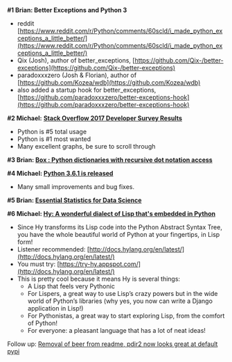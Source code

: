 **#1 Brian: Better Exceptions and Python 3**

- reddit [https://www.reddit.com/r/Python/comments/60scld/i_made_python_exceptions_a_little_better/](https://www.reddit.com/r/Python/comments/60scld/i_made_python_exceptions_a_little_better/)
- Qix (Josh), author of better_exceptions, [https://github.com/Qix-/better-exceptions](https://github.com/Qix-/better-exceptions)
- paradoxxxzero (Josh & Florian), author of [https://github.com/Kozea/wdb](https://github.com/Kozea/wdb)
- also added a startup hook for better_exceptions, [https://github.com/paradoxxxzero/better-exceptions-hook](https://github.com/paradoxxxzero/better-exceptions-hook)

**#2 Michael:** **[Stack Overflow 2017 Developer Survey Results](https://stackoverflow.com/insights/survey/2017/)**

- Python is #5 total usage
- Python is #1 most wanted
- Many excellent graphs, be sure to scroll through

**#3 Brian: [Box : Python dictionaries with recursive dot notation access](http://www.codecalamity.com/?p=307)**

**#4 Michael: [Python 3.6.1 is released](https://docs.python.org/3.6/whatsnew/changelog.html#python-3-6-1)** 
- Many small improvements and bug fixes. 

**#5 Brian: [Essential Statistics for Data Science](http://www.learndatasci.com/data-science-statistics-using-python/)**

**#6 Michael:  [Hy: A wonderful dialect of Lisp that's embedded in Python](http://docs.hylang.org/en/latest/)**

- Since Hy transforms its Lisp code into the Python Abstract Syntax Tree, you have the whole beautiful world of Python at your fingertips, in Lisp form!
- Listener recommended: [http://docs.hylang.org/en/latest/](http://docs.hylang.org/en/latest/)
- You must try: [https://try-hy.appspot.com/](http://docs.hylang.org/en/latest/)
- This is pretty cool because it means Hy is several things:
  - A Lisp that feels very Pythonic
  - For Lispers, a great way to use Lisp’s crazy powers but in the wide world of Python’s libraries (why yes, you now can write a Django application in Lisp!)
  - For Pythonistas, a great way to start exploring Lisp, from the comfort of Python!
  - For everyone: a pleasant language that has a lot of neat ideas!

Follow up: [Removal of beer from readme, pdir2 now looks great at default pypi](https://github.com/laike9m/pdir2/commit/124d3b7c09b4fbb92143bc6ced712542430f756e)

